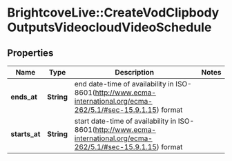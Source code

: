 # BrightcoveLive::CreateVodClipbodyOutputsVideocloudVideoSchedule

## Properties
Name | Type | Description | Notes
------------ | ------------- | ------------- | -------------
**ends_at** | **String** | end date-time of availability in ISO-8601(http://www.ecma-international.org/ecma-262/5.1/#sec-15.9.1.15) format | 
**starts_at** | **String** | start date-time of availability in ISO-8601(http://www.ecma-international.org/ecma-262/5.1/#sec-15.9.1.15) format | 


